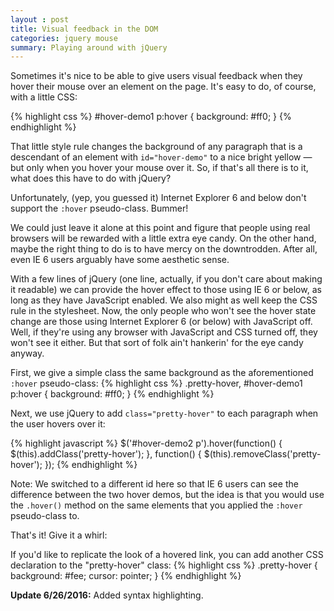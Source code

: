 ```yaml
---
layout : post 
title: Visual feedback in the DOM
categories: jquery mouse
summary: Playing around with jQuery
---
```

Sometimes it's nice to be able to give users visual feedback when they hover their mouse over an element on the page. It's easy to do, of course, with a little CSS:

{% highlight css %}
#hover-demo1 p:hover { background: #ff0; }
{% endhighlight %}

That little style rule changes the background of any paragraph that is a descendant of an element with `id="hover-demo"` to a nice bright yellow — but only when you hover your mouse over it. So, if that's all there is to it, what does this have to do with jQuery?

Unfortunately, (yep, you guessed it) Internet Explorer 6 and below don't support the `:hover` pseudo-class. Bummer!

We could just leave it alone at this point and figure that people using real browsers will be rewarded with a little extra eye candy. On the other hand, maybe the right thing to do is to have mercy on the downtrodden. After all, even IE 6 users arguably have some aesthetic sense.

With a few lines of jQuery (one line, actually, if you don't care about making it readable) we can provide the hover effect to those using IE 6 or below, as long as they have JavaScript enabled. We also might as well keep the CSS rule in the stylesheet. Now, the only people who won't see the hover state change are those using Internet Explorer 6 (or below) with JavaScript off. Well, if they're using any browser with JavaScript and CSS turned off, they won't see it either. But that sort of folk ain't hankerin' for the eye candy anyway.

First, we give a simple class the same background as the aforementioned `:hover` pseudo-class:
{% highlight css %}
.pretty-hover, #hover-demo1 p:hover {
  background: #ff0;
}
{% endhighlight %}

Next, we use jQuery to add `class="pretty-hover"` to each paragraph when the user hovers over it:

{% highlight javascript %}
$('#hover-demo2 p').hover(function() {
  $(this).addClass('pretty-hover');
  }, function() {
  $(this).removeClass('pretty-hover');
});
{% endhighlight %}

Note: We switched to a different id here so that IE 6 users can see the difference between the two hover demos, but the idea is that you would use the `.hover()` method on the same elements that you applied the `:hover` pseudo-class to.

That's it! Give it a whirl:

If you'd like to replicate the look of a hovered link, you can add another CSS declaration to the "pretty-hover" class:
{% highlight css %}
.pretty-hover {
  background: #fee;
  cursor: pointer;
}
{% endhighlight %}

**Update 6/26/2016:** Added syntax highlighting.